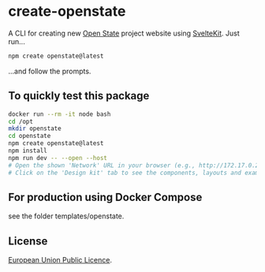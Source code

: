 # create-openstate
A CLI for creating new [Open State](https://openstate.eu) project website using [SvelteKit](https://kit.svelte.dev). Just run...

```bash
npm create openstate@latest
```

...and follow the prompts.

## To quickly test this package
```bash
docker run --rm -it node bash
cd /opt
mkdir openstate
cd openstate
npm create openstate@latest
npm install
npm run dev -- --open --host
# Open the shown 'Network' URL in your browser (e.g., http://172.17.0.2:5173/)
# Click on the 'Design kit' tab to see the components, layouts and examples
```

## For production using Docker Compose
see the folder templates/openstate.

## License
[European Union Public Licence](LICENSE).
